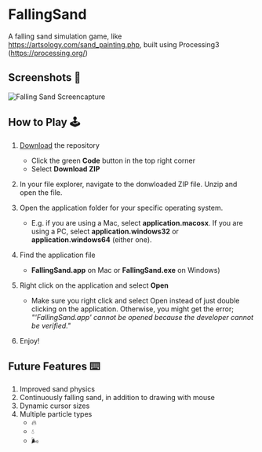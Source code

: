 # FallingSand
A falling sand simulation game, like https://artsology.com/sand_painting.php, built using Processing3 (https://processing.org/)

## Screenshots :movie_camera:	
![Falling Sand Screencapture](https://github.com/kalheyn/FallingSand/blob/main/falling-sand.gif)

## How to Play :joystick:	
1. [Download](https://github.com/kalheyn/FallingSand/archive/refs/heads/main.zip) the repository 
    * Click the green **Code** button in the top right corner
    * Select **Download ZIP**
    
2. In your file explorer, navigate to the donwloaded ZIP file. Unzip and open the file.

4. Open the application folder for your specific operating system.
    * E.g. if you are using a Mac, select **application.macosx**. If you are using a PC, select **application.windows32** or **application.windows64** (either one).
    
5. Find the application file
    * **FallingSand.app** on Mac or **FallingSand.exe** on Windows)
    
6. Right click on the application and select **Open**
    * Make sure you right click and select Open instead of just double clicking on the application. Otherwise, you might get the error; *"'FallingSand.app' cannot be opened because the developer cannot be verified."*
    
8. Enjoy!  

## Future Features :keyboard:	
1. Improved sand physics
2. Continuously falling sand, in addition to drawing with mouse
3. Dynamic cursor sizes
4. Multiple particle types
    * :fire:	
    * :droplet:
    * :wind_face:
